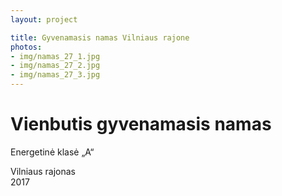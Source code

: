 ```yaml
---
layout: project

title: Gyvenamasis namas Vilniaus rajone
photos:
- img/namas_27_1.jpg
- img/namas_27_2.jpg
- img/namas_27_3.jpg
---
```

<h1>Vienbutis gyvenamasis namas</h1>
<p>Energetinė klasė „A“</p>
<p>Vilniaus rajonas<br/>2017</p>